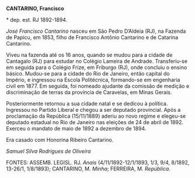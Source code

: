 **CANTARINO, Francisco**

\* dep. est. RJ 1892-1894.

*José Francisco Cantarino* nasceu em São Pedro D’Aldeia (RJ), na Fazenda
de Papicu, em 1853, filho de Francisco Antônio Cantarino e de Catarina
Cantarino.

Viveu na fazenda até os 16 anos, quando se mudou para a cidade de
Cantagalo (RJ) para estudar no Colégio Lameira de Andrade. Transferiu-se
em seguida para o Colégio Frize, em Friburgo (RJ), onde concluiu o
ensino básico. Mudou-se para a cidade do Rio de Janeiro, então capital
do Império, e ingressou na Escola Politécnica, formando-se em engenharia
civil em 1877. Em seguida, foi nomeado ajudante da comissão de medição e
discriminação de terras da província de Caravelas, em Minas Gerais.

Posteriormente retornou a sua cidade natal e se dedicou à política.
Ingressou no Partido Liberal e chegou a ser deputado provincial. Após a
proclamação da República (15/11/1889) aderiu ao novo regime e elegeu-se
deputado estadual no Rio de Janeiro nas eleições de 24 de abril de 1892.
Exerceu o mandato de maio de 1892 a dezembro de 1894.

Era casado com Honorina Ribeiro Cantarino.

*Samuel Silva Rodrigues de Oliveira*

FONTES: ASSEMB. LEGISL. RJ. *Anais* (4/11/1892-12/1/1893, 1/3, 9/4,
8/1892, 13-26/1, 1/8/1893); CANTARINO, M. *Minha*; FERREIRA, M.
*República*.
